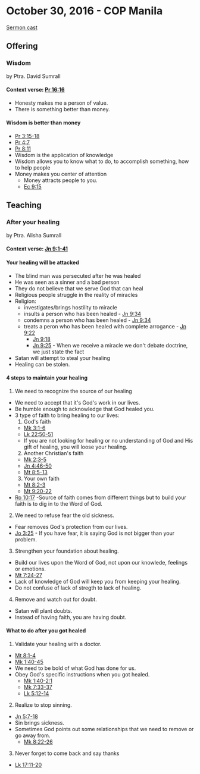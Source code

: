 # October 30, 2016 - COP Manila

[Sermon cast]()

## Offering

### Wisdom
by Ptra. David Sumrall

#### Context verse: [Pr 16:16]()

- Honesty makes me a person of value.
- There is something better than money.

#### Wisdom is better than money
- [Pr 3:15-18]()
- [Pr 4:7]()
- [Pr 8:11]()
- Wisdom is the application of knowledge
- Wisdom allows you to know what to do, to accomplish something, how to help people
- Money makes you center of attention
  - Money attracts people to you.
  - [Ec 9:15]()

## Teaching

### After your healing
by Ptra. Alisha Sumrall

#### Context verse: [Jn 9:1-41]()

#### Your healing will be attacked
- The blind man was persecuted after he was healed
- He was seen as a sinner and a bad person
- They do not believe that we serve God that can heal
- Religious people struggle in the reality of miracles
- Religion:
  - investigates/brings hostility to miracle
  - insults a person who has been healed - [Jn 9:34]() 
  - condemns a person who has been healed - [Jn 9:34]() 
  - treats a peron who has been healed with complete arrogance - [Jn 9:22]() 
    - [Jn 9:18]()
    - [Jn 9:25]() - When we receive a miracle we don't debate doctrine, we just state the fact
- Satan will attempt to steal your healing
- Healing can be stolen.

#### 4 steps to maintain your healing
1. We need to recognize the source of our healing
  - We need to accept that it's God's work in our lives.
  - Be humble enough to acknowledge that God healed you.
  - 3 type of faith to bring healing to our lives:
    1. God's faith
      - [Mk 3:1-6]()
      - [Lk 22:50-51]()
      - If you are not looking for healing or no understanding of God and His gift of healing, you will loose your healing.
    2. Another Christian's faith
      - [Mk 2:3-5]()
      - [Jn 4:46-50]()
      - [Mt 8:5-13]()
    3. Your own faith
      - [Mt 8:2-3]()
      - [Mt 9:20-22]()
  - [Ro 10:17]() -Source of faith comes from different things but to build your faith is to dig in to the Word of God.
2. We need to refuse fear the old sickness.
  - Fear removes God's protection from our lives.
  - [Jo 3:25]() - If you have fear, it is saying God is not bigger than your problem.
3. Strengthen your foundation about healing.
  - Build our lives upon the Word of God, not upon our knowlede, feelings or emotions.
  - [Mt 7:24-27]()
  - Lack of knowledge of God will keep you from keeping your healing.
  - Do not confuse of lack of stregth to lack of healing.
4. Remove and watch out for doubt.
  - Satan will plant doubts.
  - Instead of having faith, you are having doubt.

#### What to do after you got healed
1. Validate your healing with a doctor.
  - [Mt 8:1-4]()
  - [Mk 1:40-45]()
  - We need to be bold of what God has done for us.
  - Obey God's specific instructions when you got healed.
    - [Mk 1:40-2:1]()
    - [Mk 7:33-37]()
    - [Lk 5:12-14]()
2. Realize to stop sinning.
  - [Jn 5:7-18]()
  - Sin brings sickness.
  - Sometimes God points out some relationships that we need to remove or go away from.
    - [Mk 8:22-26]()
3. Never forget to come back and say thanks
  - [Lk 17:11-20]()
  